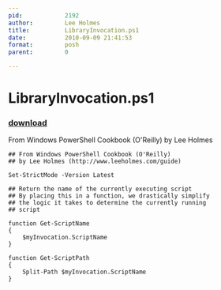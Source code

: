 ```yaml
---
pid:            2192
author:         Lee Holmes
title:          LibraryInvocation.ps1
date:           2010-09-09 21:41:53
format:         posh
parent:         0

---
```


# LibraryInvocation.ps1

### [download](Scripts\2192.ps1)

From Windows PowerShell Cookbook (O'Reilly) by Lee Holmes

```posh
## From Windows PowerShell Cookbook (O'Reilly)
## by Lee Holmes (http://www.leeholmes.com/guide)

Set-StrictMode -Version Latest

## Return the name of the currently executing script
## By placing this in a function, we drastically simplify
## the logic it takes to determine the currently running
## script

function Get-ScriptName
{
    $myInvocation.ScriptName
}

function Get-ScriptPath
{
    Split-Path $myInvocation.ScriptName
}
```
